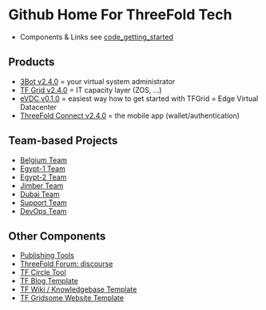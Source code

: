 # Github Home For ThreeFold Tech

- Components & Links see [code_getting_started](code_getting_started.md)

## Products

- [3Bot v2.4.0](products/3bot2.4.md) = your virtual system administrator
- [TF Grid v2.4.0](products/tfgrid2.4.md) = IT capacity layer (ZOS, ...)
- [eVDC v0.1.0](products/evdc0.1.md) = easiest way how to get started with TFGrid = Edge Virtual Datacenter
- [ThreeFold Connect v2.4.0](threefoldconnect2.4.md) = the mobile app (wallet/authentication)

## Team-based Projects

- [Belgium Team](https://github.com/orgs/threefoldtech/projects/61)
- [Egypt-1 Team](https://github.com/orgs/threefoldtech/projects/127)
- [Egypt-2 Team](https://github.com/orgs/threefoldtech/projects/128)
- [Jimber Team](https://github.com/orgs/threefoldtech/projects/60)
- [Dubai Team](https://github.com/orgs/threefoldtech/projects/130)
- [Support Team](https://circles.threefold.me/project/sabrinasadik-tf-support/kanban)
- [DevOps Team](https://github.com/orgs/threefoldtech/projects/66)

## Other Components
  
- [Publishing Tools](https://github.com/threebotserver/publishingtools)
- [ThreeFold Forum: discourse](https://github.com/threefoldtech/threefold-forums)
- [TF Circle Tool](https://github.com/threefoldtech/circles_reporting_tool)
- [TF Blog Template](https://github.com/threefoldfoundation/blog_example)
- [TF Wiki / Knowledgebase Template](https://github.com/threefoldfoundation/wiki_example)
- [TF Gridsome Website Template](https://github.com/threefoldfoundation/www_examplesite)

